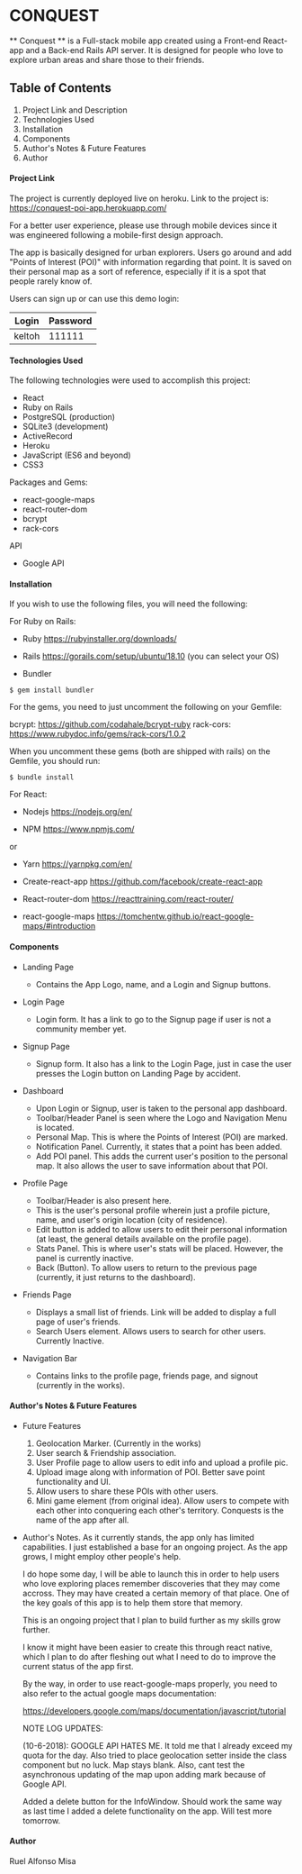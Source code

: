 # CONQUEST #

** Conquest ** is a Full-stack mobile app created using a Front-end React-app and a Back-end Rails API server. It is designed for people who love to explore urban areas and share those to their friends. 

## Table of Contents ## 

1. Project Link and Description 
1. Technologies Used
1. Installation 
1. Components 
1. Author's Notes & Future Features 
1. Author

#### Project Link ####

The project is currently deployed live on heroku. Link to the project is: https://conquest-poi-app.herokuapp.com/ 

For a better user experience, please use through mobile devices since it was engineered following a mobile-first design approach. 

The app is basically designed for urban explorers. Users go around and add "Points of Interest (POI)" with information regarding that point. It is saved on their personal map as a sort of reference, especially if it is a spot that people rarely know of. 

Users can sign up or can use this demo login:

Login       | Password
------------|----------
keltoh      | 111111

#### Technologies Used ####

The following technologies were used to accomplish this project: 

* React 
* Ruby on Rails
* PostgreSQL (production)
* SQLite3 (development)
* ActiveRecord
* Heroku
* JavaScript (ES6 and beyond)
* CSS3

Packages and Gems:

* react-google-maps
* react-router-dom
* bcrypt
* rack-cors

API

* Google API

#### Installation ####

If you wish to use the following files, you will need the following:

For Ruby on Rails:

* Ruby
https://rubyinstaller.org/downloads/

* Rails
https://gorails.com/setup/ubuntu/18.10 (you can select your OS)

* Bundler
``` {r engine='sh'}
$ gem install bundler
```

For the gems, you need to just uncomment the following on your Gemfile: 

bcrypt: https://github.com/codahale/bcrypt-ruby
rack-cors: https://www.rubydoc.info/gems/rack-cors/1.0.2

When you uncomment these gems (both are shipped with rails) on the Gemfile, you should run:
``` {r engine='sh'}
$ bundle install
```

For React: 

* Nodejs 
https://nodejs.org/en/

* NPM 
https://www.npmjs.com/    

or 

* Yarn 
https://yarnpkg.com/en/

* Create-react-app
https://github.com/facebook/create-react-app

* React-router-dom
https://reacttraining.com/react-router/

* react-google-maps
https://tomchentw.github.io/react-google-maps/#introduction


#### Components ####

* Landing Page 
  * Contains the App Logo, name, and a Login and Signup buttons.

* Login Page 
  * Login form. It has a link to go to the Signup page if user is not a community member yet. 

* Signup Page 
  * Signup form. It also has a link to the Login Page, just in case the user presses the Login button on Landing Page by accident. 

* Dashboard
  * Upon Login or Signup, user is taken to the personal app dashboard.
  * Toolbar/Header Panel is seen where the Logo and Navigation Menu is located. 
  * Personal Map. This is where the Points of Interest (POI) are marked. 
  * Notification Panel. Currently, it states that a point has been added.
  * Add POI panel. This adds the current user's position to the personal map. It also allows the user to save information about that POI. 

* Profile Page 
  * Toolbar/Header is also present here. 
  * This is the user's personal profile wherein just a profile picture, name, and user's origin location (city of residence).
  * Edit button is added to allow users to edit their personal information (at least, the general details available on the profile page).
  * Stats Panel. This is where user's stats will be placed. However, the panel is currently inactive. 
  * Back (Button). To allow users to return to the previous page (currently, it just returns to the dashboard).

* Friends Page 
  * Displays a small list of friends. Link will be added to display a full page of user's friends. 
  * Search Users element. Allows users to search for other users. Currently Inactive. 

* Navigation Bar 
  * Contains links to the profile page, friends page, and signout (currently in the works).

#### Author's Notes & Future Features ####

* Future Features 
  1. Geolocation Marker. (Currently in the works)
  1. User search & Friendship association. 
  1. User Profile page to allow users to edit info and upload a profile pic. 
  1. Upload image along with information of POI. Better save point functionality and UI. 
  1. Allow users to share these POIs with other users.
  1. Mini game element (from original idea). Allow users to compete with each other into conquering each other's territory. Conquests is the name of the app after all. 

* Author's Notes.
  As it currently stands, the app only has limited capabilities. I just established a base for an ongoing project. As the app grows, I might employ other people's help. 

  I do hope some day, I will be able to launch this in order to help users who love exploring places remember discoveries that they may come accross. They may have created a certain memory of that place. One of the key goals of this app is to help them store that memory.

  This is an ongoing project that I plan to build further as my skills grow further. 

  I know it might have been easier to create this through react native, which I plan to do after fleshing out what I need to do to improve the current status of the app first. 

  By the way, in order to use react-google-maps properly, you need to also refer to the actual google maps documentation: 

  https://developers.google.com/maps/documentation/javascript/tutorial


  NOTE LOG UPDATES:

  (10-6-2018): GOOGLE API HATES ME. It told me that I already exceed my quota for the day. Also tried to place geolocation setter inside the class component but no luck. Map stays blank. Also, cant test the asynchronous updating of the map upon adding mark because of Google API. 

  Added a delete button for the InfoWindow. Should work the same way as last time I added a delete functionality on the app. Will test more tomorrow. 

  
#### Author ####

Ruel Alfonso Misa